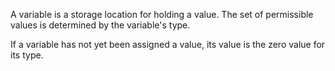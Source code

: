 A variable is a storage location for holding a value. 
The set of permissible values is determined by the variable's type.

If a variable has not yet been assigned a value, its value is the zero value for its type. 
